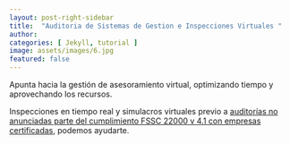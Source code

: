 ```yaml
---
layout: post-right-sidebar
title:  "Auditoria de Sistemas de Gestion e Inspecciones Virtuales "
author: 
categories: [ Jekyll, tutorial ]
image: assets/images/6.jpg
featured: false
---
```

Apunta hacia la gestión de asesoramiento virtual, optimizando tiempo y aprovechando los recursos.

Inspecciones en tiempo real y simulacros virtuales previo a <a href="#">auditorías no anunciadas parte del cumplimiento FSSC 22000 v 4.1 con empresas certificadas</a>, podemos ayudarte.
